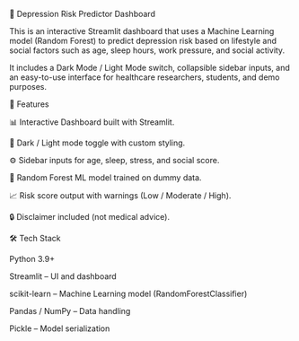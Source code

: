 🧠 Depression Risk Predictor Dashboard

This is an interactive Streamlit dashboard that uses a Machine Learning model (Random Forest) to predict depression risk based on lifestyle and social factors such as age, sleep hours, work pressure, and social activity.

It includes a Dark Mode / Light Mode switch, collapsible sidebar inputs, and an easy-to-use interface for healthcare researchers, students, and demo purposes.

🚀 Features

📊 Interactive Dashboard built with Streamlit.

🌙 Dark / Light mode toggle with custom styling.

⚙️ Sidebar inputs for age, sleep, stress, and social score.

🤖 Random Forest ML model trained on dummy data.

📈 Risk score output with warnings (Low / Moderate / High).

🔒 Disclaimer included (not medical advice).

🛠️ Tech Stack

Python 3.9+

Streamlit – UI and dashboard

scikit-learn – Machine Learning model (RandomForestClassifier)

Pandas / NumPy – Data handling

Pickle – Model serialization
